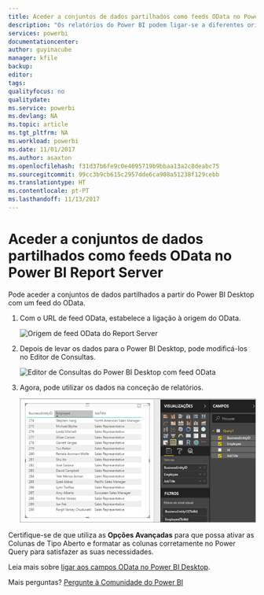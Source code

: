 ```yaml
---
title: Aceder a conjuntos de dados partilhados como feeds OData no Power BI Report Server
description: "Os relatórios do Power BI podem ligar-se a diferentes origens de dados. Consoante a forma como os dados são utilizados, estão disponíveis diferentes origens de dados."
services: powerbi
documentationcenter: 
author: guyinacube
manager: kfile
backup: 
editor: 
tags: 
qualityfocus: no
qualitydate: 
ms.service: powerbi
ms.devlang: NA
ms.topic: article
ms.tgt_pltfrm: NA
ms.workload: powerbi
ms.date: 11/01/2017
ms.author: asaxton
ms.openlocfilehash: f31d37b6fe9c0e4695719b9bbaa13a2c8deabc75
ms.sourcegitcommit: 99cc3b9cb615c2957dde6ca908a51238f129cebb
ms.translationtype: HT
ms.contentlocale: pt-PT
ms.lasthandoff: 11/13/2017
---
```

# <a name="accessing-shared-datasets-as-odata-feeds-in-power-bi-report-server"></a>Aceder a conjuntos de dados partilhados como feeds OData no Power BI Report Server
Pode aceder a conjuntos de dados partilhados a partir do Power BI Desktop com um feed do OData.

1. Com o URL de feed OData, estabelece a ligação à origem do OData.
   
    ![Origem de feed OData do Report Server](media/access-dataset-odata/report-server-odata-feed.png)
2. Depois de levar os dados para o Power BI Desktop, pode modificá-los no Editor de Consultas.
   
    ![Editor de Consultas do Power BI Desktop com feed OData](media/access-dataset-odata/report-server-odata-results-query-editor.png)
3. Agora, pode utilizar os dados na conceção de relatórios.
   
    ![Conceção de relatórios do Power BI Desktop com feed OData](media/access-dataset-odata/report-server-odata-power-bi-desktop-report-design.png)

Certifique-se de que utiliza as **Opções Avançadas** para que possa ativar as Colunas de Tipo Aberto e formatar as colunas corretamente no Power Query para satisfazer as suas necessidades.

Leia mais sobre [ligar aos campos OData no Power BI Desktop](../desktop-connect-odata.md).

Mais perguntas? [Pergunte à Comunidade do Power BI](https://community.powerbi.com/)

